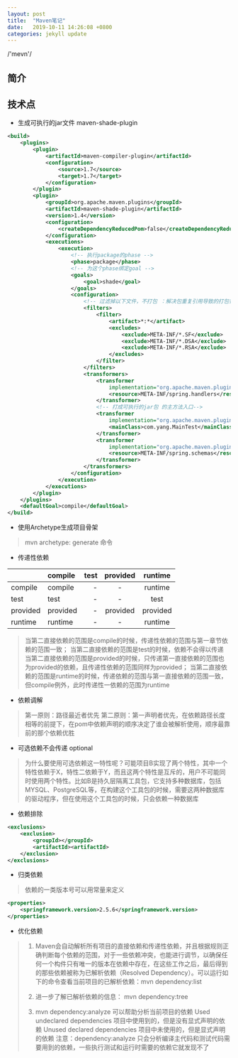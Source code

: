 ```yaml
---
layout: post
title:  "Maven笔记"
date:   2019-10-11 14:26:08 +0800
categories: jekyll update
---
```


/'mevn'/

## 简介

## 技术点

- 生成可执行的jar文件 maven-shade-plugin

```xml
<build>
    <plugins>
        <plugin>
            <artifactId>maven-compiler-plugin</artifactId>
            <configuration>
                <source>1.7</source>
                <target>1.7</target>
            </configuration>
        </plugin>
        <plugin>
            <groupId>org.apache.maven.plugins</groupId>
            <artifactId>maven-shade-plugin</artifactId>
            <version>1.4</version>
            <configuration>
                <createDependencyReducedPom>false</createDependencyReducedPom>
            </configuration>
            <executions>
                <execution>
                    <!-- 执行package的phase -->
                    <phase>package</phase>
                    <!-- 为这个phase绑定goal -->
                    <goals>
                        <goal>shade</goal>
                    </goals>
                    <configuration>
                        <!-- 过滤掉以下文件，不打包 ：解决包重复引用导致的打包错误-->
                        <filters>
                            <filter>
                                <artifact>*:*</artifact>
                                <excludes>
                                    <exclude>META-INF/*.SF</exclude>
                                    <exclude>META-INF/*.DSA</exclude>
                                    <exclude>META-INF/*.RSA</exclude>
                                </excludes>
                            </filter>
                        </filters>
                        <transformers>
                            <transformer
                                implementation="org.apache.maven.plugins.shade.resource.AppendingTransformer">
                                <resource>META-INF/spring.handlers</resource>
                            </transformer>
                            <!-- 打成可执行的jar包 的主方法入口-->
                            <transformer
                                implementation="org.apache.maven.plugins.shade.resource.ManifestResourceTransformer">
                                <mainClass>com.yang.MainTest</mainClass>
                            </transformer>
                            <transformer
                                implementation="org.apache.maven.plugins.shade.resource.AppendingTransformer">
                                <resource>META-INF/spring.schemas</resource>
                            </transformer>
                        </transformers>
                    </configuration>
                </execution>
            </executions>
        </plugin>
    </plugins>
    <defaultGoal>compile</defaultGoal>
</build>
```

- 使用Archetype生成项目骨架

> mvn archetype: generate 命令

- 传递性依赖

|          | compile    | test       | provided   |runtime     |
|----------|:-----------|-----------:|:----------:|:----------:|
| compile  | compile    |         -  |     -      |runtime     |
| test     | test       |         -  |     -      |test        |
| provided | provided   |         -  |provided    |provided    |
| runtime  | runtime    |         -  |     -      |runtime     |

> 当第二直接依赖的范围是compile的时候，传递性依赖的范围与第一章节依赖的范围一致；
> 当第二直接依赖的范围是test的时候，依赖不会得以传递
> 当第二直接依赖的范围是provided的时候，只传递第一直接依赖的范围也为provided的依赖，且传递性依赖的范围同样为provided；
> 当第二直接依赖的范围是runtime的时候，传递依赖的范围与第一直接依赖的范围一致，但compile例外，此时传递性一依赖的范围为runtime

- 依赖调解

> 第一原则：路径最近者优先
> 第二原则：第一声明者优先，在依赖路径长度相等的前提下，在pom中依赖声明的顺序决定了谁会被解析使用，顺序最靠前的那个依赖优胜

- 可选依赖不会传递 optional

> 为什么要使用可选依赖这一特性呢？可能项目B实现了两个特性，其中一个特性依赖于X，特性二依赖于Y，而且这两个特性是互斥的，用户不可能同时使用两个特性。比如B是持久层隔离工具包，它支持多种数据库，包括MYSQL、PostgreSQL等，在构建这个工具包的时候，需要这两种数据库的驱动程序，但在使用这个工具包的时候，只会依赖一种数据库

- 依赖排除

```xml
<exclusions>
    <exclusion>
        <groupId></groupId>
        <artifactId><artifactId>
    </exclusion>
</exclusions>
```

- 归类依赖

> 依赖的一类版本号可以用常量来定义

```xml
<properties>
    <springframework.version>2.5.6</springframework.version>
</properties>
```

- 优化依赖

>
> 1. Maven会自动解析所有项目的直接依赖和传递性依赖，并且根据规则正确判断每个依赖的范围，对于一些依赖冲突，也能进行调节，以确保任何一个构件只有唯一的版本在依赖中存在，在这些工作之后，最后得到的那些依赖被称为已解析依赖（Resolved Dependency）。可以运行如下的命令查看当前项目的已解析依赖：mvn dependency:list
>
> 2. 进一步了解已解析依赖的信息： mvn dependency:tree
>
> 3. mvn dependency:analyze 可以帮助分析当前项目的依赖
Used undeclared dependencies 项目中使用到的，但是没有显式声明的依赖
Unused declared dependencies 项目中未使用的，但是显式声明的依赖
注意：dependency:analyze 只会分析编译主代码和测试代码需要用到的依赖，一些执行测试和运行时需要的依赖它就发现不了

